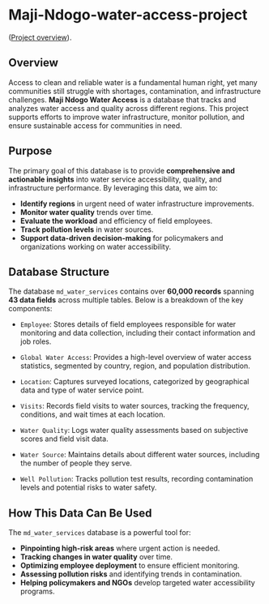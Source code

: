 # Maji-Ndogo-water-access-project

([Project overview](image/Maji_Ndogo.png)).

## Overview

Access to clean and reliable water is a fundamental human right, yet many communities still struggle with shortages, contamination, and infrastructure challenges. **Maji Ndogo Water Access** is a database that tracks and analyzes water access and quality across different regions. This project supports efforts to improve water infrastructure, monitor pollution, and ensure sustainable access for communities in need.

## Purpose

The primary goal of this database is to provide **comprehensive and actionable insights** into water service accessibility, quality, and infrastructure performance. By leveraging this data, we aim to:

- **Identify regions** in urgent need of water infrastructure improvements.
- **Monitor water quality** trends over time.
- **Evaluate the workload** and efficiency of field employees.
- **Track pollution levels** in water sources.
- **Support data-driven decision-making** for policymakers and organizations working on water accessibility.

## Database Structure

The database `md_water_services` contains over **60,000 records** spanning **43 data fields** across multiple tables. Below is a breakdown of the key components:

 - `Employee`: Stores details of field employees responsible for water monitoring and data collection, including their contact information and job roles.
 - `Global Water Access`: Provides a high-level overview of water access statistics, segmented by country, region, and population distribution.
 - `Location`: Captures surveyed locations, categorized by geographical data and type of water service point.
 - `Visits`: Records field visits to water sources, tracking the frequency, conditions, and wait times at each location.
 - `Water Quality`: Logs water quality assessments based on subjective scores and field visit data.
 - `Water Source`: Maintains details about different water sources, including the number of people they serve.

 - `Well Pollution`: Tracks pollution test results, recording contamination levels and potential risks to water safety.

## How This Data Can Be Used

The `md_water_services` database is a powerful tool for:

- **Pinpointing high-risk areas** where urgent action is needed.
- **Tracking changes in water quality** over time.
- **Optimizing employee deployment** to ensure efficient monitoring.
- **Assessing pollution risks** and identifying trends in contamination.
- **Helping policymakers and NGOs** develop targeted water accessibility programs.

